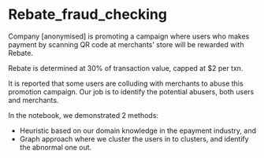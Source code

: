 # Rebate_fraud_checking
Company [anonymised] is promoting a campaign where users who makes payment by scanning QR code at merchants' store will be rewarded with Rebate.

Rebate is determined at 30% of transaction value, capped at $2 per txn.

It is reported that some users are colluding with merchants to abuse this promotion campaign. Our job is to identify the potential abusers, both users and merchants.

In the notebook, we demonstrated 2 methods:
- Heuristic based on our domain knowledge in the epayment industry, and
- Graph approach where we cluster the users in to clusters, and identify the abnormal one out.
